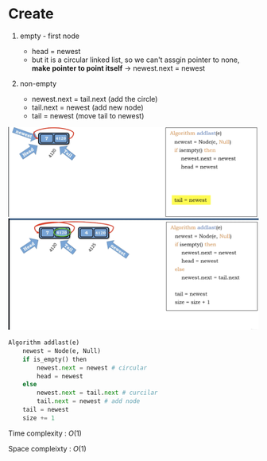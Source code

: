 # Create 

1. empty - first node 

   * head = newest
   * but it is a circular linked list, so we can't assgin pointer to none, **make pointer to point itself** -> newest.next = newest

2. non-empty 

   * newest.next = tail.next (add the circle)
   * tail.next = newest (add new node)
   * tail = newest (move tail to newest)

<img src='../assets/104_1.png'></img>
<img src='../assets/104_2.png'></img>

``` Python
Algorithm addlast(e)
    newest = Node(e, Null)
    if is_empty() then
        newest.next = newest # circular
        head = newest
    else
        newest.next = tail.next # curcilar
        tail.next = newest # add node
    tail = newest
    size += 1

```

Time complexity : $O(1)$

Space compleixty : $O(1)$

